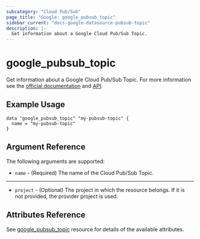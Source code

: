 ```yaml
---
subcategory: "Cloud Pub/Sub"
page_title: "Google: google_pubsub_topic"
sidebar_current: "docs-google-datasource-pubsub-topic"
description: |-
  Get information about a Google Cloud Pub/Sub Topic.
---
```


# google\_pubsub\_topic

Get information about a Google Cloud Pub/Sub Topic. For more information see
the [official documentation](https://cloud.google.com/pubsub/docs/)
and [API](https://cloud.google.com/pubsub/docs/apis).

## Example Usage

```hcl
data "google_pubsub_topic" "my-pubsub-topic" {
  name = "my-pubsub-topic"
}
```

## Argument Reference

The following arguments are supported:

* `name` - (Required) The name of the Cloud Pub/Sub Topic.

- - -

* `project` - (Optional) The project in which the resource belongs. If it
    is not provided, the provider project is used.

## Attributes Reference

See [google_pubsub_topic](https://www.terraform.io/docs/providers/google/r/pubsub_topic.html#argument-reference) resource for details of the available attributes.
